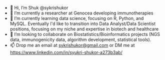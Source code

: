 - 👋 Hi, I’m Shuk @sykrishukor
- 👀 I’m currently a researcher at Genocea developing immunotherapies
- 🌱 I’m currently learning data science, focusing on R, Python, and MySQL. Eventually I'd like to transition into Data Analyst/Data Scientist positions, focusing on my niche and expertise in biotech and healthcare
- 💞️ I’m looking to collaborate on Biostatistics/Bioinformatics projects (NGS data, immunogenicity data, algorithm development, statistical tools).
- 📫 Drop me an email at sykrishukor@gmail.com or DM me at https://www.linkedin.com/in/syukri-shukor-a273b3ab/

<!---
sykrishukor94/sykrishukor94 is a ✨ special ✨ repository because its `README.md` (this file) appears on your GitHub profile.
You can click the Preview link to take a look at your changes.
--->
